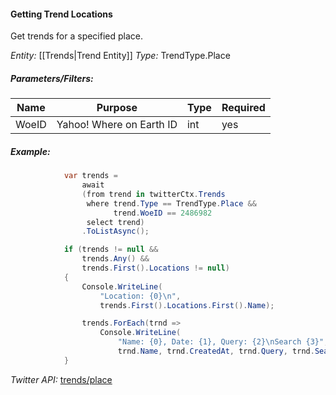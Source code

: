 #### Getting Trend Locations

Get trends for a specified place.

*Entity:* [[Trends|Trend Entity]]
*Type:* TrendType.Place

##### Parameters/Filters:

| Name | Purpose | Type | Required |
|------|---------|------|----------|
| WoeID | Yahoo! Where on Earth ID | int | yes |

##### Example:

```c#
            var trends =
                await
                (from trend in twitterCtx.Trends
                 where trend.Type == TrendType.Place &&
                       trend.WoeID == 2486982
                 select trend)
                .ToListAsync();

            if (trends != null && 
                trends.Any() && 
                trends.First().Locations != null)
            {
                Console.WriteLine(
                    "Location: {0}\n",
                    trends.First().Locations.First().Name);

                trends.ForEach(trnd =>
                    Console.WriteLine(
                        "Name: {0}, Date: {1}, Query: {2}\nSearch {3}",
                        trnd.Name, trnd.CreatedAt, trnd.Query, trnd.SearchUrl)); 
            }
```

*Twitter API:* [trends/place](https://developer.twitter.com/en/docs/trends/trends-for-location/api-reference/get-trends-place)